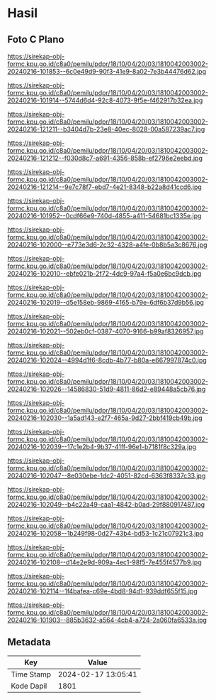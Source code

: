 # Hasil

## Foto C Plano

https://sirekap-obj-formc.kpu.go.id/c8a0/pemilu/pdpr/18/10/04/20/03/1810042003002-20240216-101853--6c0e49d9-90f3-41e9-8a02-7e3b44476d62.jpg

https://sirekap-obj-formc.kpu.go.id/c8a0/pemilu/pdpr/18/10/04/20/03/1810042003002-20240216-101914--5744d6d4-92c8-4073-9f5e-f462917b32ea.jpg

https://sirekap-obj-formc.kpu.go.id/c8a0/pemilu/pdpr/18/10/04/20/03/1810042003002-20240216-121211--b3404d7b-23e8-40ec-8028-00a587239ac7.jpg

https://sirekap-obj-formc.kpu.go.id/c8a0/pemilu/pdpr/18/10/04/20/03/1810042003002-20240216-121212--f030d8c7-a691-4356-858b-ef2796e2eebd.jpg

https://sirekap-obj-formc.kpu.go.id/c8a0/pemilu/pdpr/18/10/04/20/03/1810042003002-20240216-121214--9e7c78f7-ebd7-4e21-8348-b22a8d41ccd6.jpg

https://sirekap-obj-formc.kpu.go.id/c8a0/pemilu/pdpr/18/10/04/20/03/1810042003002-20240216-101952--0cdf66e9-740d-4855-a411-54681bc1335e.jpg

https://sirekap-obj-formc.kpu.go.id/c8a0/pemilu/pdpr/18/10/04/20/03/1810042003002-20240216-102000--e773e3d6-2c32-4328-a4fe-0b8b5a3c8676.jpg

https://sirekap-obj-formc.kpu.go.id/c8a0/pemilu/pdpr/18/10/04/20/03/1810042003002-20240216-102010--ebfe021b-2f72-4dc9-97a4-f5a0e6bc9dcb.jpg

https://sirekap-obj-formc.kpu.go.id/c8a0/pemilu/pdpr/18/10/04/20/03/1810042003002-20240216-102019--d5e158eb-9869-4165-b79e-6df6b37d9b56.jpg

https://sirekap-obj-formc.kpu.go.id/c8a0/pemilu/pdpr/18/10/04/20/03/1810042003002-20240216-102021--502eb0cf-0387-4070-9166-b99af8326957.jpg

https://sirekap-obj-formc.kpu.go.id/c8a0/pemilu/pdpr/18/10/04/20/03/1810042003002-20240216-102024--4994d1f6-8cdb-4b77-b80a-e667997874c0.jpg

https://sirekap-obj-formc.kpu.go.id/c8a0/pemilu/pdpr/18/10/04/20/03/1810042003002-20240216-102026--14586830-51d9-4811-86d2-e89448a5cb76.jpg

https://sirekap-obj-formc.kpu.go.id/c8a0/pemilu/pdpr/18/10/04/20/03/1810042003002-20240216-102030--1a5ad143-e2f7-465a-9d27-2bbf419cb49b.jpg

https://sirekap-obj-formc.kpu.go.id/c8a0/pemilu/pdpr/18/10/04/20/03/1810042003002-20240216-102039--17c1e2b4-9b37-41ff-96e1-b7181f8c329a.jpg

https://sirekap-obj-formc.kpu.go.id/c8a0/pemilu/pdpr/18/10/04/20/03/1810042003002-20240216-102047--8e030ebe-1dc2-4051-82cd-6363f8337c33.jpg

https://sirekap-obj-formc.kpu.go.id/c8a0/pemilu/pdpr/18/10/04/20/03/1810042003002-20240216-102049--b4c22a49-caa1-4842-b0ad-29f880917487.jpg

https://sirekap-obj-formc.kpu.go.id/c8a0/pemilu/pdpr/18/10/04/20/03/1810042003002-20240216-102058--1b249f98-0d27-43b4-bd53-1c21c07921c3.jpg

https://sirekap-obj-formc.kpu.go.id/c8a0/pemilu/pdpr/18/10/04/20/03/1810042003002-20240216-102108--d14e2e9d-909a-4ec1-98f5-7e455f4577b9.jpg

https://sirekap-obj-formc.kpu.go.id/c8a0/pemilu/pdpr/18/10/04/20/03/1810042003002-20240216-102114--1f4bafea-c69e-4bd8-94d1-939ddf655f15.jpg

https://sirekap-obj-formc.kpu.go.id/c8a0/pemilu/pdpr/18/10/04/20/03/1810042003002-20240216-101903--885b3632-a564-4cb4-a724-2a060fa6533a.jpg


## Metadata

| Key        | Value               |
| ---------- | ------------------- |
| Time Stamp | 2024-02-17 13:05:41 |
| Kode Dapil | 1801                |



